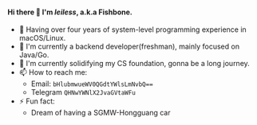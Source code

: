 #### Hi there 👋 I'm _leiless_, a.k.a Fishbone.

- 🧳 Having over four years of system-level programming experience in macOS/Linux.
- 🔭 I'm currently a backend developer(freshman), mainly focused on Java/Go.
- 🌱 I'm currently solidifying my CS foundation, gonna be a long journey.
- 📫 How to reach me:
  - Email: `bHlubmwueWV0QGdtYWlsLmNvbQ==`
  - Telegram `QHNwYWNlX2JvaGVtaWFu`
- ⚡ Fun fact:
  - Dream of having a SGMW-Hongguang car

<!--
**leiless/leiless** is a ✨ _special_ ✨ repository because its `README.md` (this file) appears on your GitHub profile.

Here are some ideas to get you started:

- 🔭 I’m currently working on ...
- 🌱 I’m currently learning ...
- 👯 I’m looking to collaborate on ...
- 🤔 I’m looking for help with ...
- 💬 Ask me about ...
- 📫 How to reach me: ...
- 😄 Pronouns: ...
- ⚡ Fun fact: ...
-->
